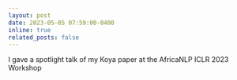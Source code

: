 ```yaml
---
layout: post
date: 2023-05-05 07:59:00-0400
inline: true
related_posts: false
---
```


I gave a spotlight talk of my Koya paper at the AfricaNLP ICLR 2023 Workshop
